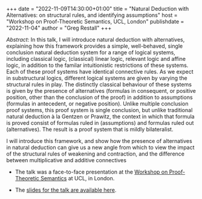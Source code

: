 +++
date = "2022-11-09T14:30:00+01:00"
title = "Natural Deduction with Alternatives: on structural rules, and identifying assumptions"
host = "Workshop on Proof-Theoretic Semantics, UCL, London"
publishdate = "2022-11-04"
author = "Greg Restall"
+++

*Abstract*: In this talk, I will introduce natural deduction with alternatives, explaining how this framework provides a simple, well-behaved, single conclusion natural deduction system for a range of logical systems, including classical logic, (classical) linear logic, relevant logic and affine logic, in addition to the familar intuitionistic restrictions of these systems. Each of these proof systems have identical connective rules. As we expect in substructural logics, different logical systems are given by varying the structural rules in play. The distinctly classical behaviour of these systems is given by the presence of alternatives (formulas in consequent, or positive position, other than the conclusion of the proof) in addition to assumptions (formulas in antecedent, or negative position). Unlike multiple conclusion proof systems, this proof system is single conclusion, but unlike traditional natural deduction à la Gentzen or Prawitz, the context in which that formula is proved consist of formulas ruled in (assumptions) and formulas ruled out (alternatives). The result is a proof system that is mildly bilateralist.

I will introduce this framework, and show how the presence of alternatives in natural deduction can give us a new angle from which to view the impact of the structural rules of weakening and contraction, and the difference between multiplicative and additive connectives


* The talk was a face-to-face presentation at the [Workshop on Proof-Theoretic Semantics](https://sites.google.com/view/conferencebilateralism2022/home) at UCL, in London. 

* The [slides for the talk are available here](/slides/natural-deduction-with-alternatives-london.pdf).

